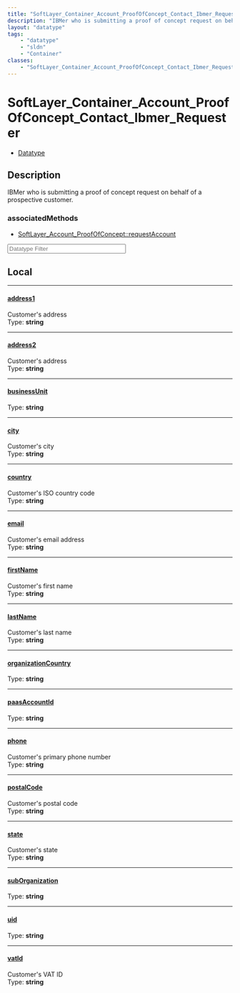 ```yaml
---
title: "SoftLayer_Container_Account_ProofOfConcept_Contact_Ibmer_Requester"
description: "IBMer who is submitting a proof of concept request on behalf of a prospective customer."
layout: "datatype"
tags:
    - "datatype"
    - "sldn"
    - "Container"
classes:
    - "SoftLayer_Container_Account_ProofOfConcept_Contact_Ibmer_Requester"
---
```


# SoftLayer_Container_Account_ProofOfConcept_Contact_Ibmer_Requester
<div id='service-datatype'>
    <ul id='sldn-reference-tabs'>
        <li id='datatype'> <a href='/reference/datatypes/SoftLayer_Container_Account_ProofOfConcept_Contact_Ibmer_Requester' >Datatype</a></li>
    </ul>
</div>

## Description 


IBMer who is submitting a proof of concept request on behalf of a prospective customer. 


### associatedMethods

*  [SoftLayer_Account_ProofOfConcept::requestAccount](/reference/services/SoftLayer_Account_ProofOfConcept/requestAccount )





<!-- Filer BEGIN -->
<div class="view-filters">
        <div class="clearfix">
            <div class="search-input-box">
                <input placeholder="Datatype Filter" onkeyup="titleSearch(inputId='prop-input', divId='properties', elementClass='prop-row')" 
                    type="text" id="prop-input" value="" size="30" maxlength="128" class="form-text">
            </div>
        </div>
</div>
<!-- Filer END -->

<div id="properties" class="content">
<div id="localProperties" class="prop-content" >

## Local
<div class="prop-row">

-----
[address1]: #address1
#### [address1]
Customer's address  
<span class="type-label">Type: </span>**string**  



</div>
<div class="prop-row">

-----
[address2]: #address2
#### [address2]
Customer's address  
<span class="type-label">Type: </span>**string**  



</div>
<div class="prop-row">

-----
[businessUnit]: #businessunit
#### [businessUnit]
  
<span class="type-label">Type: </span>**string**  



</div>
<div class="prop-row">

-----
[city]: #city
#### [city]
Customer's city  
<span class="type-label">Type: </span>**string**  



</div>
<div class="prop-row">

-----
[country]: #country
#### [country]
Customer's ISO country code  
<span class="type-label">Type: </span>**string**  



</div>
<div class="prop-row">

-----
[email]: #email
#### [email]
Customer's email address  
<span class="type-label">Type: </span>**string**  



</div>
<div class="prop-row">

-----
[firstName]: #firstname
#### [firstName]
Customer's first name  
<span class="type-label">Type: </span>**string**  



</div>
<div class="prop-row">

-----
[lastName]: #lastname
#### [lastName]
Customer's last name  
<span class="type-label">Type: </span>**string**  



</div>
<div class="prop-row">

-----
[organizationCountry]: #organizationcountry
#### [organizationCountry]
  
<span class="type-label">Type: </span>**string**  



</div>
<div class="prop-row">

-----
[paasAccountId]: #paasaccountid
#### [paasAccountId]
  
<span class="type-label">Type: </span>**string**  



</div>
<div class="prop-row">

-----
[phone]: #phone
#### [phone]
Customer's primary phone number  
<span class="type-label">Type: </span>**string**  



</div>
<div class="prop-row">

-----
[postalCode]: #postalcode
#### [postalCode]
Customer's postal code  
<span class="type-label">Type: </span>**string**  



</div>
<div class="prop-row">

-----
[state]: #state
#### [state]
Customer's state  
<span class="type-label">Type: </span>**string**  



</div>
<div class="prop-row">

-----
[subOrganization]: #suborganization
#### [subOrganization]
  
<span class="type-label">Type: </span>**string**  



</div>
<div class="prop-row">

-----
[uid]: #uid
#### [uid]
  
<span class="type-label">Type: </span>**string**  



</div>
<div class="prop-row">

-----
[vatId]: #vatid
#### [vatId]
Customer's VAT ID  
<span class="type-label">Type: </span>**string**  



</div>
</div>
<!-- LOCAL PROPERTY END -->

</div>


